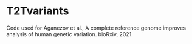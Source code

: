 # T2Tvariants
Code used for Aganezov et al., A complete reference genome improves analysis of human genetic variation. bioRxiv, 2021.
